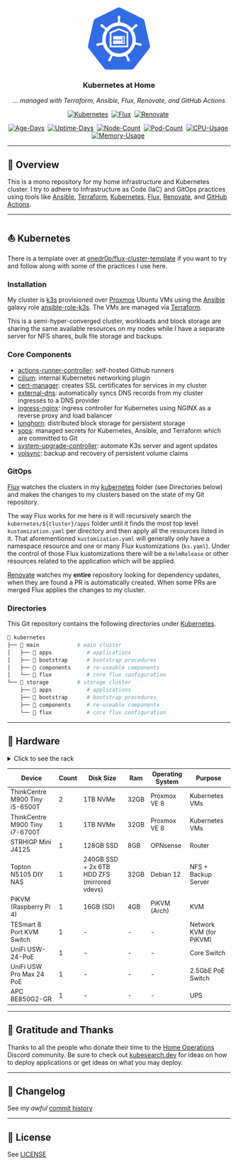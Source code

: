 <div align="center">

<img src="https://github.com/martinohmann/home-ops/blob/main/assets/logo.png?raw=true" align="center" width="144px" height="144px"/>

### Kubernetes at Home

_... managed with Terraform, Ansible, Flux, Renovate, and GitHub Actions_

</div>

<div align="center">

[![Kubernetes](https://img.shields.io/endpoint?url=https%3A%2F%2Fkromgo.18b.haus%2Fkubernetes_version%3Fformat%3Dendpoint&style=for-the-badge&label=Kubernetes&logo=kubernetes&color=orange)](https://k3s.io/)&nbsp;
[![Flux](https://img.shields.io/badge/GitOps-Flux-blue?style=for-the-badge&logo=git)](https://fluxcd.io/)&nbsp;
[![Renovate](https://img.shields.io/badge/renovate-enabled-brightgreen?style=for-the-badge&logo=renovatebot)](https://github.com/renovatebot/renovate)&nbsp;

</div>

<div align="center">

[![Age-Days](https://img.shields.io/endpoint?url=https%3A%2F%2Fkromgo.18b.haus%2Fcluster_age_days%3Fformat%3Dendpoint&style=flat-square&label=Age)](https://github.com/kashalls/kromgo/)&nbsp;
[![Uptime-Days](https://img.shields.io/endpoint?url=https%3A%2F%2Fkromgo.18b.haus%2Fcluster_uptime_days%3Fformat%3Dendpoint&style=flat-square&label=Uptime)](https://github.com/kashalls/kromgo/)&nbsp;
[![Node-Count](https://img.shields.io/endpoint?url=https%3A%2F%2Fkromgo.18b.haus%2Fcluster_node_count%3Fformat%3Dendpoint&style=flat-square&label=Nodes&color=blue)](https://github.com/kashalls/kromgo/)&nbsp;
[![Pod-Count](https://img.shields.io/endpoint?url=https%3A%2F%2Fkromgo.18b.haus%2Fcluster_pod_count%3Fformat%3Dendpoint&style=flat-square&label=Pods&color=blue)](https://github.com/kashalls/kromgo/)&nbsp;
[![CPU-Usage](https://img.shields.io/endpoint?url=https%3A%2F%2Fkromgo.18b.haus%2Fcluster_cpu_usage%3Fformat%3Dendpoint&style=flat-square&label=CPU)](https://github.com/kashalls/kromgo/)&nbsp;
[![Memory-Usage](https://img.shields.io/endpoint?url=https%3A%2F%2Fkromgo.18b.haus%2Fcluster_memory_usage%3Fformat%3Dendpoint&style=flat-square&label=Memory)](https://github.com/kashalls/kromgo/)&nbsp;

</div>

---

## 📖 Overview

This is a mono repository for my home infrastructure and Kubernetes cluster. I
try to adhere to Infrastructure as Code (IaC) and GitOps practices using tools
like [Ansible](https://www.ansible.com/),
[Terraform](https://www.terraform.io/), [Kubernetes](https://kubernetes.io/),
[Flux](https://github.com/fluxcd/flux2),
[Renovate](https://github.com/renovatebot/renovate), and [GitHub
Actions](https://github.com/features/actions).

---

## ⛵ Kubernetes

There is a template over at
[onedr0p/flux-cluster-template](https://github.com/onedr0p/flux-cluster-template)
if you want to try and follow along with some of the practices I use here.

### Installation

My cluster is [k3s](https://k3s.io/) provisioned over
[Proxmox](https://www.proxmox.com/) Ubuntu VMs using the
[Ansible](https://www.ansible.com/) galaxy role
[ansible-role-k3s](https://github.com/PyratLabs/ansible-role-k3s). The VMs are
managed via [Terraform](./terraform/proxmox).

This is a semi-hyper-converged cluster, workloads and block storage are sharing
the same available resources on my nodes while I have a separate server for NFS
shares, bulk file storage and backups.

### Core Components

- [actions-runner-controller](https://github.com/actions/actions-runner-controller): self-hosted Github runners
- [cilium](https://github.com/cilium/cilium): internal Kubernetes networking plugin
- [cert-manager](https://cert-manager.io/docs/): creates SSL certificates for services in my cluster
- [external-dns](https://github.com/kubernetes-sigs/external-dns): automatically syncs DNS records from my cluster ingresses to a DNS provider
- [ingress-nginx](https://github.com/kubernetes/ingress-nginx/): ingress controller for Kubernetes using NGINX as a reverse proxy and load balancer
- [longhorn](https://github.com/longhorn/longhorn): distributed block storage for persistent storage
- [sops](https://toolkit.fluxcd.io/guides/mozilla-sops/): managed secrets for Kubernetes, Ansible, and Terraform which are committed to Git
- [system-upgrade-controller](https://github.com/rancher/system-upgrade-controller): automate K3s server and agent updates
- [volsync](https://github.com/backube/volsync): backup and recovery of persistent volume claims

### GitOps

[Flux](https://github.com/fluxcd/flux2) watches the clusters in my
[kubernetes](./kubernetes/) folder (see Directories below) and makes the
changes to my clusters based on the state of my Git repository.

The way Flux works for me here is it will recursively search the
`kubernetes/${cluster}/apps` folder until it finds the most top level `kustomization.yaml`
per directory and then apply all the resources listed in it. That
aforementioned `kustomization.yaml` will generally only have a namespace
resource and one or many Flux kustomizations (`ks.yaml`). Under the control of
those Flux kustomizations there will be a `HelmRelease` or other resources
related to the application which will be applied.

[Renovate](https://github.com/renovatebot/renovate) watches my **entire**
repository looking for dependency updates, when they are found a PR is
automatically created. When some PRs are merged Flux applies the changes to my
cluster.

### Directories

This Git repository contains the following directories under [Kubernetes](./kubernetes).

```sh
📁 kubernetes
├── 📁 main            # main cluster
│   ├── 📁 apps           # applications
│   ├── 📁 bootstrap      # bootstrap procedures
│   ├── 📁 components     # re-useable components
│   └── 📁 flux           # core flux configuration
└── 📁 storage         # storage cluster
    ├── 📁 apps           # applications
    ├── 📁 bootstrap      # bootstrap procedures
    ├── 📁 components     # re-useable components
    └── 📁 flux           # core flux configuration
```

---

## 🔧 Hardware

<details>
  <summary>Click to see the rack</summary>

  <img src="https://static.18b.haus/img/rack.jpg" align="center" alt="rack" />
</details>

| Device                         | Count | Disk Size                                   | Ram  | Operating System | Purpose                 |
| ------------------------------ | ----- | ------------------------------------------- | ---- | ---------------- | ----------------------- |
| ThinkCentre M900 Tiny i5-6500T | 2     | 1TB NVMe                                    | 32GB | Proxmox VE 8     | Kubernetes VMs          |
| ThinkCentre M900 Tiny i7-6700T | 1     | 1TB NVMe                                    | 32GB | Proxmox VE 8     | Kubernetes VMs          |
| STRHIGP Mini J4125             | 1     | 128GB SSD                                   | 8GB  | OPNsense         | Router                  |
| Topton N5105 DIY NAS           | 1     | 240GB SSD + 2x 6TB HDD ZFS (mirrored vdevs) | 32GB | Debian 12        | NFS + Backup Server     |
| PiKVM (Raspberry Pi 4)         | 1     | 16GB (SD)                                   | 4GB  | PiKVM (Arch)     | KVM                     |
| TESmart 8 Port KVM Switch      | 1     | -                                           | -    | -                | Network KVM (for PiKVM) |
| UniFi USW-24-PoE               | 1     | -                                           | -    | -                | Core Switch             |
| UniFi USW Pro Max 24 PoE       | 1     | -                                           | -    | -                | 2.5GbE PoE Switch       |
| APC BE850G2-GR                 | 1     | -                                           | -    | -                | UPS                     |

---

## 🤝 Gratitude and Thanks

Thanks to all the people who donate their time to the [Home
Operations](https://discord.gg/home-operations) Discord community. Be sure to
check out [kubesearch.dev](https://kubesearch.dev/) for ideas on how to deploy
applications or get ideas on what you may deploy.

---

## 📜 Changelog

See my _awful_ [commit history](https://github.com/martinohmann/home-ops/commits/main)

---

## 📜 License

See [LICENSE](./LICENSE)
